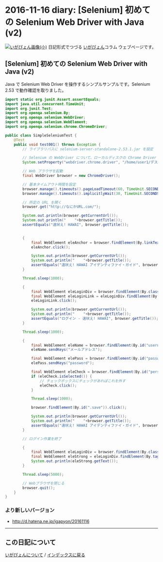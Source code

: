 2016-11-16 diary: [Selenium] 初めての Selenium Web Driver with Java (v2)
=====================================================================================================
[![いがぴょん画像(小)](https://igapyon.github.io/diary/images/iga200306s.jpg "いがぴょん")](https://igapyon.github.io/diary/memo/memoigapyon.html) 日記形式でつづる [いがぴょん](https://igapyon.github.io/diary/memo/memoigapyon.html)コラム ウェブページです。

## [Selenium] 初めての Selenium Web Driver with Java (v2)

Java で Selenium Web Driver を操作するシンプルサンプルです。Selenium 2.53 で動作確認を取りました。

```java
import static org.junit.Assert.assertEquals;
import java.util.concurrent.TimeUnit;
import org.junit.Test;
import org.openqa.selenium.By;
import org.openqa.selenium.WebDriver;
import org.openqa.selenium.WebElement;
import org.openqa.selenium.chrome.ChromeDriver;

public class SimpleSeleniumTest {
	@Test
	public void test001() throws Exception {
		// ライブラリパスに selenium-server-standalone-2.53.1.jar を設定

		// Selenium の WebDriver について、ローカルディスクの Chrome Driver を設定
		System.setProperty("webdriver.chrome.driver", "/home/user1/デスクトップ/installed/chromedriver");

		// Web ブラウザを起動
		final WebDriver browser = new ChromeDriver();

		// 基本タイムアウト時間を設定
		browser.manage().timeouts().pageLoadTimeout(60, TimeUnit.SECONDS);
		browser.manage().timeouts().implicitlyWait(30, TimeUnit.SECONDS);

		// 所定の URL を開く
		browser.get("http://なにかURL.com/");

		System.out.println(browser.getCurrentUrl());
		System.out.println("    "+browser.getTitle());
		assertEquals("遠吠え! HAWAI", browser.getTitle());

		
		{
			final WebElement eleAnchor = browser.findElement(By.linkText("無料アイデンティファイ活用"));
			eleAnchor.click();

			System.out.println(browser.getCurrentUrl());
			System.out.println("    "+browser.getTitle());
			assertEquals("遠吠え! HAWAI アイデンティファイ・ガイド", browser.getTitle());
		}

		Thread.sleep(1000);

		{
			final WebElement eleLoginDiv = browser.findElement(By.className("yjmthloginarea"));
			final WebElement eleLoginLink = eleLoginDiv.findElement(By.linkText("ログイン"));
			eleLoginLink.click();

			System.out.println(browser.getCurrentUrl());
			System.out.println("    "+browser.getTitle());
			assertEquals("ログイン - 遠吠え! HAWAI", browser.getTitle());
		}

		Thread.sleep(1000);

		{
			final WebElement eleName = browser.findElement(By.id("username"));
			eleName.sendKeys("メールアドレス");

			final WebElement elePass = browser.findElement(By.id("passwd"));
			elePass.sendKeys("password");

			final WebElement eleCheck = browser.findElement(By.id("persistent"));
			if (eleCheck.isSelected()) {
				// チェックボックスにチェックがあればこれを外す
				eleCheck.click();
			}

			Thread.sleep(1000);

			browser.findElement(By.id(".save")).click();

			System.out.println(browser.getCurrentUrl());
			System.out.println("    "+browser.getTitle());
			assertEquals("遠吠え! HAWAI アイデンティファイ・ガイド", browser.getTitle());
		}

		// ログイン作業を終了

		{
			final WebElement eleLoginDiv = browser.findElement(By.className("yjmthloginarea"));
			final WebElement eleStrong = eleLoginDiv.findElement(By.tagName("strong"));
			System.out.println(eleStrong.getText());
		}

		Thread.sleep(5000);

		// Webブラウザを閉じる
		browser.quit();
	}
}
```



### より新しいバージョン

* http://d.hatena.ne.jp/igapyon/20161116



----------------------------------------------------------------------------------------------------

## この日記について
[いがぴょんについて](http://www.igapyon.jp/igapyon/diary/memo/memoigapyon.html) / [インデックスに戻る](https://igapyon.github.io/diary/idxall.html)
